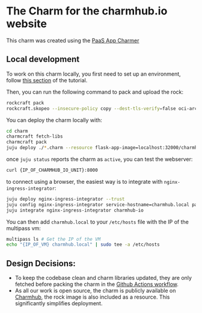 # The Charm for the charmhub.io website

This charm was created using the [PaaS App Charmer](https://juju.is/docs/sdk/paas-charm)

## Local development

To work on this charm locally, you first need to set up an environment, follow [this section](https://juju.is/docs/sdk/write-your-first-kubernetes-charm-for-a-flask-app#heading--set-things-up) of the tutorial.

Then, you can run the following command to pack and upload the rock:

```bash
rockcraft pack
rockcraft.skopeo --insecure-policy copy --dest-tls-verify=false oci-archive:charmhub-io*.rock docker://localhost:32000/charmhub-io:1
```

You can deploy the charm locally with:

```bash
cd charm
charmcraft fetch-libs
charmcraft pack
juju deploy ./*.charm --resource flask-app-image=localhost:32000/charmhub-io:1
```

once `juju status` reports the charm as `active`, you can test the webserver:

```bash
curl {IP_OF_CHARMHUB_IO_UNIT}:8000
```

to connect using a browser, the easiest way is to integrate with `nginx-ingress-integrator`:

```bash
juju deploy nginx-ingress-integrator --trust
juju config nginx-ingress-integrator service-hostname=charmhub.local path-routes=/
juju integrate nginx-ingress-integrator charmhub-io
```

You can then add `charmhub.local` to your `/etc/hosts` file with the IP of the multipass vm:

```bash
multipass ls # Get the IP of the VM
echo "{IP_OF_VM} charmhub.local" | sudo tee -a /etc/hosts
```


## Design Decisions:
- To keep the codebase clean and charm libraries updated, they are only fetched before packing the charm in the [Github Actions workflow](https://github.com/canonical/charmhub.io/blob/main/.github/workflows/publish_charm.yaml#L25).
- As all our work is open source, the charm is publicly available on [Charmhub](https://charmhub.io/charmhub-io), the rock image is also included as a resource. This significantly simplifies deployment.
